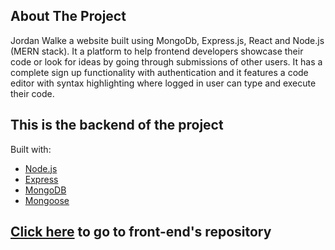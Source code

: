 ## About The Project
Jordan Walke a website built using MongoDb, Express.js, React and Node.js (MERN stack). It a platform to help frontend developers showcase their code or look for ideas by going through submissions of other users. It has a complete sign up functionality with authentication and it features a code editor with syntax highlighting where logged in user can type and execute their code.
## This is the backend of the project
Built with:
* [Node.js](https://nodejs.org/en/)
* [Express](https://expressjs.com/)
* [MongoDB](https://www.mongodb.com/)
* [Mongoose](https://mongoosejs.com/)
## [Click here](https://github.com/adhirajbist/jordan-walke-frontend) to go to front-end's repository
